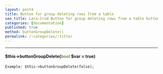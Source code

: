 ```yaml
---
layout: post4
title: Button for group deleting rows from a table
seo_title: Lara-Crud Button for group deleting rows from a table buttonGroupDelete()
categories: [documentation]
published: true
method: buttonGroupDelete()
permalink: /:categories/:title/
---
```


---

#### $this->buttonGroupDelete(<span style="color: #693">bool</span> $var = true)


`
Example:
$this->buttonGroupDelete(false);
`


